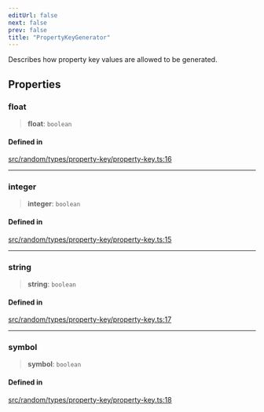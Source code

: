 ```yaml
---
editUrl: false
next: false
prev: false
title: "PropertyKeyGenerator"
---
```


Describes how property key values are allowed to be generated.

## Properties

### float

> **float**: `boolean`

#### Defined in

[src/random/types/property-key/property-key.ts:16](https://github.com/skyleague/axioms/blob/75fb1c5c977f1940e84e5cdcef2be336d1fd81da/src/random/types/property-key/property-key.ts#L16)

***

### integer

> **integer**: `boolean`

#### Defined in

[src/random/types/property-key/property-key.ts:15](https://github.com/skyleague/axioms/blob/75fb1c5c977f1940e84e5cdcef2be336d1fd81da/src/random/types/property-key/property-key.ts#L15)

***

### string

> **string**: `boolean`

#### Defined in

[src/random/types/property-key/property-key.ts:17](https://github.com/skyleague/axioms/blob/75fb1c5c977f1940e84e5cdcef2be336d1fd81da/src/random/types/property-key/property-key.ts#L17)

***

### symbol

> **symbol**: `boolean`

#### Defined in

[src/random/types/property-key/property-key.ts:18](https://github.com/skyleague/axioms/blob/75fb1c5c977f1940e84e5cdcef2be336d1fd81da/src/random/types/property-key/property-key.ts#L18)
